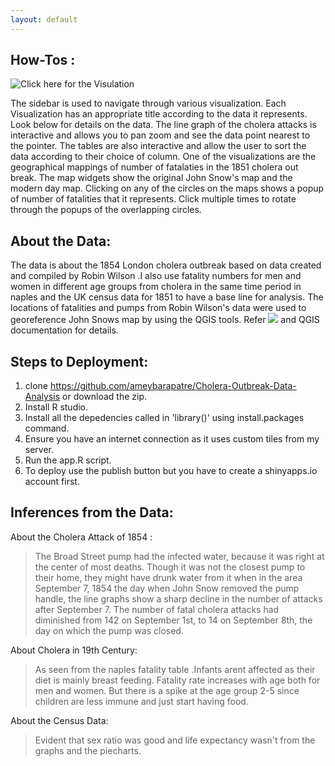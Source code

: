 ```yaml
---
layout: default
---
```

## [](#header-2) How-Tos :

![Click here for the Visulation ](https://ameybarapatre.shinyapps.io/PROJ1/)

 The sidebar is used to navigate through various visualization. Each Visualization has an appropriate title according to the data it represents. Look below for details on the data. The line graph of the cholera attacks is interactive and allows you to pan zoom and see the data point nearest to the pointer. The tables are also interactive and allow the user to sort the data according to their choice of column. One of the visualizations are the geographical mappings of number of fatalaties in the 1851 cholera out break. The map widgets show the original John Snow's map and the modern day map. Clicking on any of the circles on the maps shows a popup of number of fatalities that it represents. Click multiple times to rotate through the popups of the overlapping circles.

## [](#header-2) About the Data:

The data is about the 1854 London cholera outbreak based on data created and compiled by Robin Wilson .I also use fatality numbers for men and women in different age groups from cholera in the same time period in naples and the UK census data for 1851 to have a base line for analysis. The locations of fatalities and pumps from Robin Wilson's data were used to georeference John Snows map by using the QGIS tools. Refer ![](http://walkerke.github.io/2015/03/custom_tiles/) and QGIS documentation for details. 

## [](#header-2) Steps to Deployment:

1. clone https://github.com/ameybarapatre/Cholera-Outbreak-Data-Analysis or download the zip.
2. Install R studio.
3. Install all the depedencies called in 'library()' using install.packages command.
3. Ensure you have an internet connection as it uses custom tiles from my server.
4. Run the app.R script.
5. To deploy use the publish button but you have to create a shinyapps.io account first.


## [](#header-2) Inferences from the Data:

 About the Cholera Attack of 1854 :

>The Broad Street pump had the infected water, because it was right at the center of most deaths.
>Though it was not the closest pump to their home, they might have drunk water from it when in the area
>September 7, 1854 the day when John Snow removed the pump handle, the line graphs show a  sharp 
>decline in the number of attacks after September 7. The number of fatal cholera attacks had 
>diminished from 142 on September 1st, to 14 on September 8th, the day on which the pump was closed.

 About Cholera in 19th Century:

> As seen from the naples fatality table .Infants arent affected as their diet is mainly breast 
>feeding. Fatality rate increases with age both for men and women.
>But there is a spike at the age group 2-5 since children are less immune and just start having food.

 About the Census Data: 
 >Evident that sex ratio was good and life expectancy wasn't from the graphs and the piecharts.

